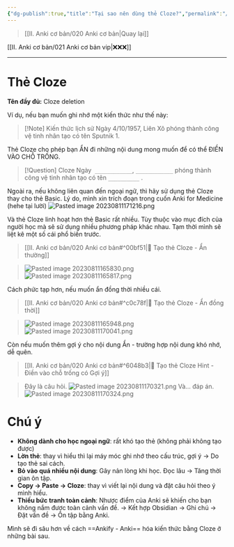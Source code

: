 ```yaml
---
{"dg-publish":true,"title":"Tại sao nên dùng thẻ Cloze?","permalink":"/ii-anki-co-ban/tai-sao-nen-dung-the-cloze/","dgPassFrontmatter":true}
---
```


> [[II. Anki cơ bản/020 Anki cơ bản\|Quay lại]]

[[II. Anki cơ bản/021 Anki cơ bản vip\|❌❌❌]]

---

# **Thẻ Cloze**
**Tên đầy đủ:** Cloze deletion

Ví dụ, nếu bạn muốn ghi nhớ một kiến thức như thế này:

> [!Note] Kiến thức lịch sử
> Ngày 4/10/1957, Liên Xô phóng thành công vệ tinh nhân tạo có tên Sputnik 1.

Thẻ Cloze cho phép bạn ẨN đi những nội dung mong muốn để có thể ĐIỀN VÀO CHỖ TRỐNG.

> [!Question] Cloze
> Ngày  `____________`, `____________` phóng thành công vệ tinh nhân tạo có tên `__________` .

Ngoài ra, nếu không liên quan đến ngoại ngữ, thì hãy sử dụng thẻ Cloze thay cho thẻ Basic.
Lý do, mình xin trích đoạn trong cuốn Anki for Medicine (hehe tại lười)
![Pasted image 20230811171216.png](/img/user/Y.%20Files/Pasted%20image%2020230811171216.png)

Và thẻ Cloze linh hoạt hơn thẻ Basic rất nhiều.
Tùy thuộc vào mục đích của người học mà sẽ sử dụng nhiều phương pháp khác nhau.
Tạm thời mình sẽ liệt kê một số cái phổ biến trước.


> [[II. Anki cơ bản/020 Anki cơ bản#^00bf51\|👑 Tạo thẻ Cloze - Ẩn thường]]

> ![Pasted image 20230811165830.png](/img/user/Y.%20Files/Pasted%20image%2020230811165830.png)
> ![Pasted image 20230811165817.png](/img/user/Y.%20Files/Pasted%20image%2020230811165817.png)

Cách phức tạp hơn, nếu muốn ẩn đồng thời nhiều cái.

> [[II. Anki cơ bản/020 Anki cơ bản#^c0c78f\|👑 Tạo thẻ Cloze - Ẩn đồng thời]]

> ![Pasted image 20230811165948.png](/img/user/Y.%20Files/Pasted%20image%2020230811165948.png)
> ![Pasted image 20230811170041.png](/img/user/Y.%20Files/Pasted%20image%2020230811170041.png)

Còn nếu muốn thêm gợi ý cho nội dung Ẩn - trường hợp nội dung khó nhớ, dễ quên.

> [[II. Anki cơ bản/020 Anki cơ bản#^6048b3\|👑 Tạo thẻ Cloze Hint - Điền vào chỗ trống có Gợi ý]]

> Đây là câu hỏi.
> ![Pasted image 20230811170321.png](/img/user/Y.%20Files/Pasted%20image%2020230811170321.png)
> Và... đáp án.
> ![Pasted image 20230811170324.png](/img/user/Y.%20Files/Pasted%20image%2020230811170324.png)



# Chú ý

- **Không dành cho học ngoại ngữ**: rất khó tạo thẻ (không phải không tạo được)
- **Lờn thẻ**: thay vì hiểu thì lại máy móc ghi nhớ theo cấu trúc, gợi ý  → Do tạo thẻ sai cách.
- **Bỏ vào quá nhiều nội dung**: Gây nản lòng khi học. Đọc lâu → Tăng thời gian ôn tập.
- **Copy → Paste → Cloze**: thay vì viết lại nội dung và đặt câu hỏi theo ý mình hiểu.
- **Thiếu bức tranh toàn cảnh**: Nhược điểm của Anki sẽ khiến cho bạn không nắm được toàn cảnh vấn đề. → Kết hợp Obsidian → Ghi chú → Đặt vấn đề → Ôn tập bằng Anki.

Mình sẽ đi sâu hơn về cách ==Ankify - Anki== hóa kiến thức bằng Cloze ở những bài sau.
